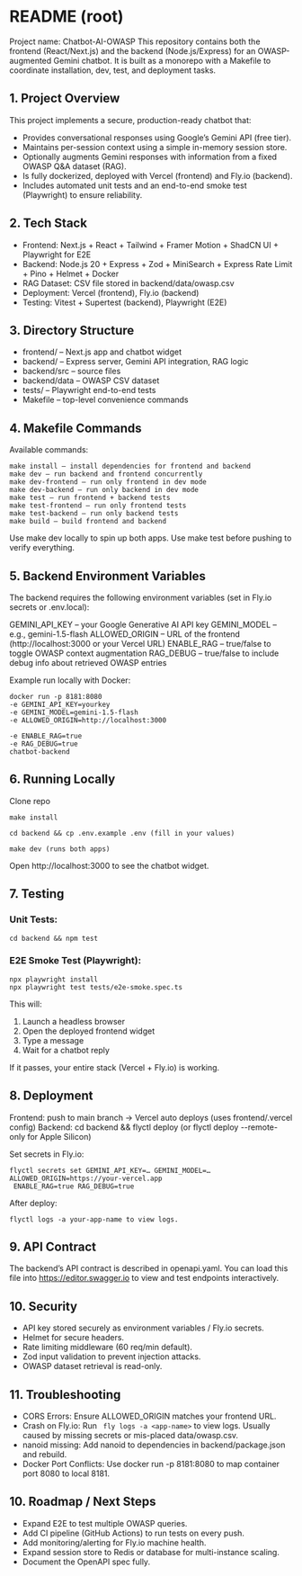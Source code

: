 # README (root)

Project name: Chatbot-AI-OWASP
This repository contains both the frontend (React/Next.js) and the backend (Node.js/Express) for an OWASP-augmented Gemini chatbot.
It is built as a monorepo with a Makefile to coordinate installation, dev, test, and deployment tasks.

## 1. Project Overview

This project implements a secure, production-ready chatbot that:

* Provides conversational responses using Google’s Gemini API (free tier).
* Maintains per-session context using a simple in-memory session store.
* Optionally augments Gemini responses with information from a fixed OWASP Q&A dataset (RAG).
* Is fully dockerized, deployed with Vercel (frontend) and Fly.io (backend).
* Includes automated unit tests and an end-to-end smoke test (Playwright) to ensure reliability.

## 2. Tech Stack

* Frontend: Next.js + React + Tailwind + Framer Motion + ShadCN UI + Playwright for E2E
* Backend: Node.js 20 + Express + Zod + MiniSearch + Express Rate Limit + Pino + Helmet + Docker
* RAG Dataset: CSV file stored in backend/data/owasp.csv
* Deployment: Vercel (frontend), Fly.io (backend)
* Testing: Vitest + Supertest (backend), Playwright (E2E)

## 3. Directory Structure

* frontend/ – Next.js app and chatbot widget
* backend/ – Express server, Gemini API integration, RAG logic
* backend/src – source files
* backend/data – OWASP CSV dataset
* tests/ – Playwright end-to-end tests
* Makefile – top-level convenience commands

## 4. Makefile Commands

Available commands:
```
make install – install dependencies for frontend and backend
make dev – run backend and frontend concurrently
make dev-frontend – run only frontend in dev mode
make dev-backend – run only backend in dev mode
make test – run frontend + backend tests
make test-frontend – run only frontend tests
make test-backend – run only backend tests
make build – build frontend and backend
```

Use make dev locally to spin up both apps. Use make test before pushing to verify everything.

## 5. Backend Environment Variables

The backend requires the following environment variables (set in Fly.io secrets or .env.local):

GEMINI_API_KEY – your Google Generative AI API key
GEMINI_MODEL – e.g., gemini-1.5-flash
ALLOWED_ORIGIN – URL of the frontend (http://localhost:3000
 or your Vercel URL)
ENABLE_RAG – true/false to toggle OWASP context augmentation
RAG_DEBUG – true/false to include debug info about retrieved OWASP entries

Example run locally with Docker:
```
docker run -p 8181:8080
-e GEMINI_API_KEY=yourkey
-e GEMINI_MODEL=gemini-1.5-flash
-e ALLOWED_ORIGIN=http://localhost:3000

-e ENABLE_RAG=true
-e RAG_DEBUG=true
chatbot-backend
```
## 6. Running Locally

Clone repo
```
make install

cd backend && cp .env.example .env (fill in your values)

make dev (runs both apps)
```
Open http://localhost:3000
 to see the chatbot widget.

## 7. Testing

### Unit Tests:
```
cd backend && npm test
```
### E2E Smoke Test (Playwright):
```
npx playwright install
npx playwright test tests/e2e-smoke.spec.ts
```
This will:
1. Launch a headless browser
2. Open the deployed frontend widget
3. Type a message
4. Wait for a chatbot reply

If it passes, your entire stack (Vercel + Fly.io) is working.

## 8. Deployment

Frontend: push to main branch → Vercel auto deploys (uses frontend/.vercel config)
Backend: cd backend && flyctl deploy (or flyctl deploy --remote-only for Apple Silicon)

Set secrets in Fly.io:
```
flyctl secrets set GEMINI_API_KEY=… GEMINI_MODEL=… ALLOWED_ORIGIN=https://your-vercel.app
 ENABLE_RAG=true RAG_DEBUG=true
```
After deploy:
```
flyctl logs -a your-app-name to view logs.
```
## 9. API Contract

The backend’s API contract is described in openapi.yaml. You can load this file into https://editor.swagger.io
 to view and test endpoints interactively.

## 10. Security

* API key stored securely as environment variables / Fly.io secrets.
* Helmet for secure headers.
* Rate limiting middleware (60 req/min default).
* Zod input validation to prevent injection attacks.
* OWASP dataset retrieval is read-only.

## 11. Troubleshooting

* CORS Errors: Ensure ALLOWED_ORIGIN matches your frontend URL.
* Crash on Fly.io: Run ``` fly logs -a <app-name>``` to view logs. Usually caused by missing secrets or mis-placed data/owasp.csv.
* nanoid missing: Add nanoid to dependencies in backend/package.json and rebuild.
* Docker Port Conflicts: Use docker run -p 8181:8080 to map container port 8080 to local 8181.

## 10. Roadmap / Next Steps

* Expand E2E to test multiple OWASP queries.
* Add CI pipeline (GitHub Actions) to run tests on every push.
* Add monitoring/alerting for Fly.io machine health.
* Expand session store to Redis or database for multi-instance scaling.
* Document the OpenAPI spec fully.
